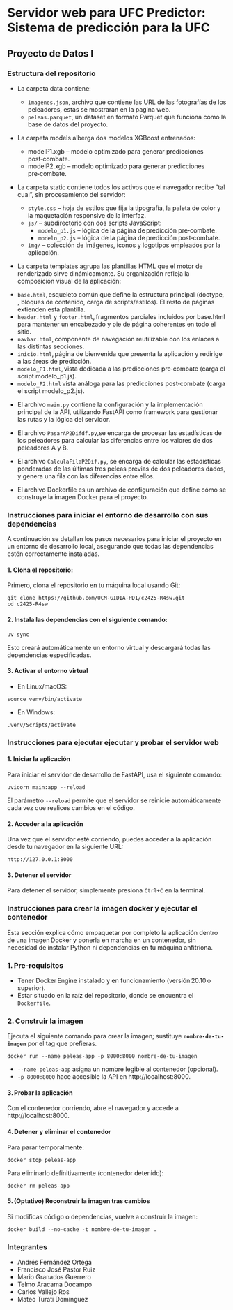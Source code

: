 # Servidor web para UFC Predictor: Sistema de predicción para la UFC

## Proyecto de Datos I

### Estructura del repositorio

- La carpeta data contiene:
  * `imagenes.json`, archivo que contiene las URL de las fotografías de los peleadores, estas se mostraran en la pagina web.
  * `peleas.parquet`, un dataset en formato Parquet que funciona como la base de datos del proyecto.

- La carpeta models alberga dos modelos XGBoost entrenados:
  * modelP1.xgb – modelo optimizado para generar predicciones post‑combate.
  * modelP2.xgb – modelo optimizado para generar predicciones pre‑combate.
  
- La carpeta static contiene todos los activos que el navegador recibe “tal cual”, sin procesamiento del servidor:
  * `style.css` – hoja de estilos que fija la tipografía, la paleta de color y la maquetación responsive de la interfaz.
  * `js/` – subdirectorio con dos scripts JavaScript:
    * `modelo_p1.js` – lógica de la página de predicción pre‑combate.
    * `modelo_p2.js` – lógica de la página de predicción post‑combate.
  * `img/` – colección de imágenes, iconos y logotipos empleados por la aplicación.

- La carpeta templates agrupa las plantillas HTML que el motor de renderizado sirve dinámicamente. Su organización refleja la composición visual de la aplicación:
 * `base.html`, esqueleto común que define la estructura principal (doctype, <head>, bloques de contenido, carga de scripts/estilos). El resto de páginas extienden esta plantilla.
 * `header.html` y `footer.html`, fragmentos parciales incluidos por base.html para mantener un encabezado y pie de página coherentes en todo el sitio.
 * `navbar.html`, componente de navegación reutilizable con los enlaces a las distintas secciones.
 * `inicio.html`, página de bienvenida que presenta la aplicación y redirige a las áreas de predicción.
 * `modelo_P1.html`, vista dedicada a las predicciones pre‑combate (carga el script modelo_p1.js).
 * `modelo_P2.html` vista análoga para las predicciones post‑combate (carga el script modelo_p2.js).

- El archivo `main.py` contiene la configuración y la implementación principal de la API, utilizando FastAPI como framework para gestionar las rutas y la lógica del servidor.

- El archivo `PasarAP2Difdf.py`,se encarga de procesar las estadísticas de los peleadores para calcular las diferencias entre los valores de dos peleadores A y B.

- El archivo `CalculaFilaP2Dif.py`, se encarga de calcular las estadísticas ponderadas de las últimas tres peleas previas de dos peleadores dados, y genera una fila con las diferencias entre ellos.

- El archivo Dockerfile es un archivo de configuración que define cómo se construye la imagen Docker para el proyecto.
  
### Instrucciones para iniciar el entorno de desarrollo con sus dependencias

A continuación se detallan los pasos necesarios para iniciar el proyecto en un entorno de desarrollo local, asegurando que todas las dependencias estén correctamente instaladas.

#### 1. Clona el repositorio:

Primero, clona el repositorio en tu máquina local usando Git:

```
git clone https://github.com/UCM-GIDIA-PD1/c2425-R4sw.git
cd c2425-R4sw
```
#### 2. Instala las dependencias con el siguiente comando:

```
uv sync
```
Esto creará automáticamente un entorno virtual y descargará todas las dependencias especificadas.

#### 3. Activar el entorno virtual 

* En Linux/macOS:
```
source venv/bin/activate
```

* En Windows:
```
.venv/Scripts/activate
```

### Instrucciones para ejecutar ejecutar y probar el servidor web

#### 1. Iniciar la aplicación

Para iniciar el servidor de desarrollo de FastAPI, usa el siguiente comando:
```
uvicorn main:app --reload
```
El parámetro `--reload` permite que el servidor se reinicie automáticamente cada vez que realices cambios en el código.

#### 2. Acceder a la aplicación
   
Una vez que el servidor esté corriendo, puedes acceder a la aplicación desde tu navegador en la siguiente URL:

```
http://127.0.0.1:8000
```
#### 3. Detener el servidor

Para detener el servidor, simplemente presiona `Ctrl+C` en la terminal.

### Instrucciones para crear la imagen docker y ejecutar el contenedor

Esta sección explica cómo empaquetar por completo la aplicación dentro de una imagen Docker y ponerla en marcha en un contenedor, sin necesidad de instalar Python ni dependencias en tu máquina anfitriona.

### 1. Pre‑requisitos

- Tener Docker Engine instalado y en funcionamiento (versión 20.10 o superior).
- Estar situado en la raíz del repositorio, donde se encuentra el `Dockerfile`.

### 2. Construir la imagen

Ejecuta el siguiente comando para crear la imagen; sustituye **`nombre-de-tu-imagen`** por el tag que prefieras.

```
docker run --name peleas-app -p 8000:8000 nombre-de-tu-imagen
```

* `--name peleas-app` asigna un nombre legible al contenedor (opcional).
* `-p 8000:8000` hace accesible la API en http://localhost:8000.

#### 3. Probar la aplicación
Con el contenedor corriendo, abre el navegador y accede a http://localhost:8000.

#### 4. Detener y eliminar el contenedor
Para parar temporalmente:

```
docker stop peleas-app
```

Para eliminarlo definitivamente (contenedor detenido):

```
docker rm peleas-app
```

#### 5. (Optativo) Reconstruir la imagen tras cambios

Si modificas código o dependencias, vuelve a construir la imagen:

```
docker build --no-cache -t nombre-de-tu-imagen .
```

### Integrantes 
 -  Andrés Fernández Ortega
 -  Francisco José Pastor Ruiz
 -  Mario Granados Guerrero
 -  Telmo Aracama Docampo
 -  Carlos Vallejo Ros
 -  Mateo Turati Domínguez
